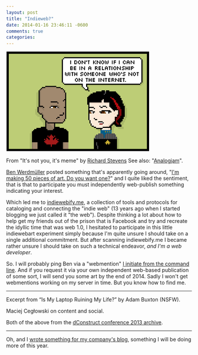 ```yaml
---
layout: post
title: "Indieweb?"
date: 2014-01-16 23:46:11 -0600
comments: true
categories: 
---
```


![I worry that soon we will drift centuries apart, unable to communicate ever again.](/images/ds_relationship_internet.png)

From "It's not you, it's meme" by [Richard Stevens](http://http://dieselsweeties.com/) See also: "[Analogjam](http://www.dieselsweeties.com/archive/3472)".

[Ben Werdmüller](http://werd.io/ "Who I did not meet at XOXO this year, but he was there") posted something that's apparently going around, "[I'm making 50 pieces of art. Do you want one?](http://werd.io/2014/im-making-50-pieces-of-art-do-you-want-one "I, Ben Werdmuller, promise to send a small work of art for the first fifty people who comment on this post by replying from their own website. Twitter or Facebook is not enough. Just link to this post and let me know you want in")" and I quite liked the sentiment, that is that to participate you must independently web-publish something indicating your interest.

Which led me to [indiewebify.me](http://indiewebify.me/), a collection of tools and protocols for cataloging and connecting the "indie web" (13 years ago when I started blogging we just called it "the web"). Despite thinking a lot about how to help get my friends out of the prison that is Facebook and try and recreate the idyllic time that was web 1.0, I hesitated to participate in this little indiewebart experiment simply because I'm quite unsure I should take on a single additional commitment. But after scanning indiewebify.me I became rather unsure I should take on such a technical endeavor, *and I'm a web developer*.

So. I will probably ping Ben via a "webmention" [I initiate from the command line](http://indiewebcamp.com/webmention#How_to_Test_Webmentions). And if you request it via your own independent web-based publication of some sort, I will send you some art by the end of 2014. Sadly I won't get webmentions working on my server in time. But you know how to find me.

---

Excerpt from “Is My Laptop Ruining My Life?” by Adam Buxton (NSFW).

<audio src="http://johnnycitizen.com/podcast/jcp_24.mp3"></audio>

Maciej Cegłowski on content and social.

<audio src="http://johnnycitizen.com/podcast/jcp_19.mp3"></audio>

Both of the above from the [dConstruct conference 2013 archive](http://archive.dconstruct.org/2013/).

---

Oh, and I [wrote something for my company's blog](http://blog.modernmsg.com/post/73405224877/surprise-and-delight "'Surprise and Delight', in which I expound upon the importance of playing games as a child"), something I will be doing more of this year.
